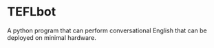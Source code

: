 # TEFLbot
A python program that can perform conversational English that can be deployed on minimal hardware.
